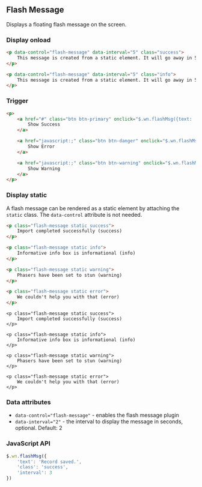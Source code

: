 ## Flash Message

Displays a floating flash message on the screen.

### Display onload

```html
<p data-control="flash-message" data-interval="5" class="success">
    This message is created from a static element. It will go away in 5 seconds.
</p>
```

```html
<p data-control="flash-message" data-interval="5" class="info">
    This message is created from a static element. It will go away in 5 seconds.
</p>
```

### Trigger

```html
<p>
    <a href="#" class="btn btn-primary" onclick="$.wn.flashMsg({text: 'The record has been successfully saved. This message will go away in 1 second.', 'class': 'success', 'interval': 1}); return false;">
        Show Success
    </a>

    <a href="javascript:;" class="btn btn-danger" onclick="$.wn.flashMsg({text: 'Babam!', 'class': 'error'}); return false;">
        Show Error
    </a>

    <a href="javascript:;" class="btn btn-warning" onclick="$.wn.flashMsg({text: 'Warning! Winter is too good for this world!', 'class': 'warning'}); return false;">
        Show Warning
    </a>
</p>
```

### Display static

A flash message can be rendered as a static element by attaching the `static` class. The `data-control` attribute is not needed.

```html
<p class="flash-message static success">
    Import completed successfully (success)
</p>

<p class="flash-message static info">
    Informative info box is informational (info)
</p>

<p class="flash-message static warning">
    Phasers have been set to stun (warning)
</p>

<p class="flash-message static error">
    We couldn't help you with that (error)
</p>
```

```backend
<p class="flash-message static success">
    Import completed successfully (success)
</p>

<p class="flash-message static info">
    Informative info box is informational (info)
</p>

<p class="flash-message static warning">
    Phasers have been set to stun (warning)
</p>

<p class="flash-message static error">
    We couldn't help you with that (error)
</p>
```

### Data attributes

- `data-control="flash-message"` - enables the flash message plugin
- `data-interval="2"` - the interval to display the message in seconds, optional. Default: 2

### JavaScript API

```js
$.wn.flashMsg({
    'text': 'Record saved.',
    'class': 'success',
    'interval': 3
})
```
